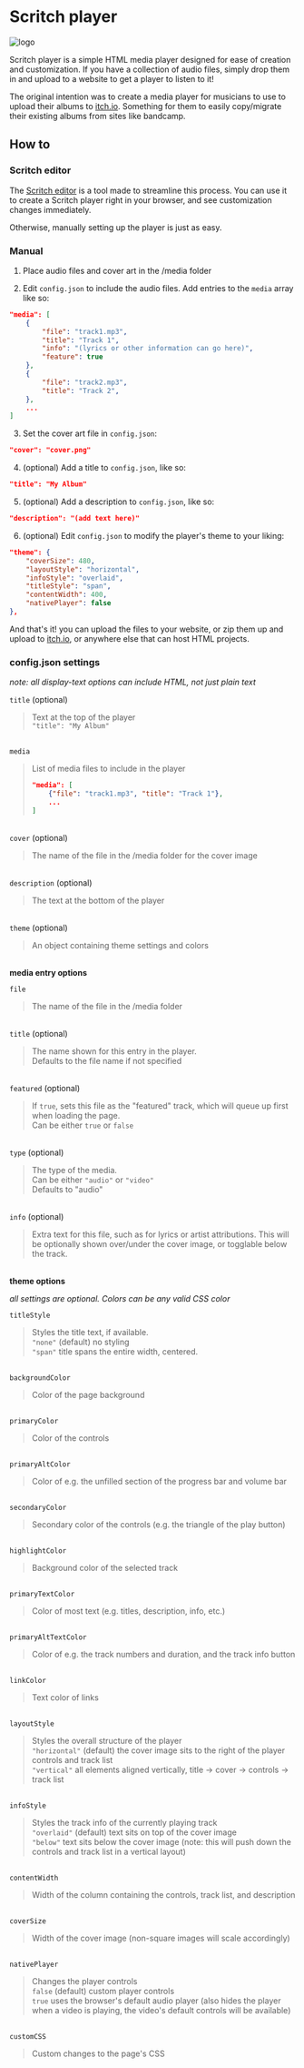 # Scritch player

![logo](https://imgur.com/uHFIa0q.png)

Scritch player is a simple HTML media player designed for ease of creation and customization. If you have a collection of audio files, simply drop them in and upload to a website to get a player to listen to it!

The original intention was to create a media player for musicians to use to upload their albums to [itch.io](https://itch.io). Something for them to easily copy/migrate their existing albums from sites like bandcamp.

## How to

### Scritch editor

The [Scritch editor](https://torcado.itch.io/scritch-editor) is a tool made to streamline this process. You can use it to create a Scritch player right in your browser, and see customization changes immediately.

Otherwise, manually setting up the player is just as easy.

### Manual

1. Place audio files and cover art in the /media folder

2. Edit `config.json` to include the audio files. Add entries to the `media` array like so:

```json
"media": [
    {
        "file": "track1.mp3",
        "title": "Track 1",
        "info": "(lyrics or other information can go here)",
        "feature": true
    },
    {
        "file": "track2.mp3",
        "title": "Track 2",
    },
    ...
]
```

3. Set the cover art file in `config.json`:

```json
"cover": "cover.png"
```

4. (optional) Add a title to `config.json`, like so:

```json
"title": "My Album"
```

5. (optional) Add a description to `config.json`, like so:

```json
"description": "(add text here)"
```

6. (optional) Edit `config.json` to modify the player's theme to your liking:

```json
"theme": {
    "coverSize": 480,
    "layoutStyle": "horizontal",
    "infoStyle": "overlaid",
    "titleStyle": "span",
    "contentWidth": 400,
    "nativePlayer": false
},
```

And that's it! you can upload the files to your website, or zip them up and upload to [itch.io](https://itch.io), or anywhere else that can host HTML projects.


### config.json settings

*note: all display-text options can include HTML, not just plain text*

`title` (optional)
> Text at the top of the player  
> `"title": "My Album"`  
  
\
`media`
> List of media files to include in the player  
> ```json
> "media": [
>     {"file": "track1.mp3", "title": "Track 1"},
>     ...
> ]
> ```

\
`cover` (optional)  
> The name of the file in the /media folder for the cover image  

\
`description` (optional)  
> The text at the bottom of the player  

\
`theme` (optional)  
> An object containing theme settings and colors  

\
**media entry options**  

`file`  
> The name of the file in the /media folder  

\
`title` (optional)  
> The name shown for this entry in the player.  
> Defaults to the file name if not specified  

\
`featured` (optional)  
> If `true`, sets this file as the "featured" track, which will queue up first when loading the page.  
> Can be either `true` or `false`  

\
`type` (optional)  
> The type of the media.  
> Can be either `"audio"` or `"video"`  
> Defaults to "audio"  

\
`info` (optional)  
> Extra text for this file, such as for lyrics or artist attributions. This will be optionally shown over/under the cover image, or togglable below the track.  

\
**theme options**  

*all settings are optional. Colors can be any valid CSS color*

`titleStyle`  
> Styles the title text, if available.  
> `"none"` (default) no styling  
> `"span"` title spans the entire width, centered.  

\
`backgroundColor`  
> Color of the page background  

\
`primaryColor`  
> Color of the controls  

\
`primaryAltColor`  
> Color of e.g. the unfilled section of the progress bar and volume bar  

\
`secondaryColor`  
> Secondary color of the controls (e.g. the triangle of the play button)  

\
`highlightColor`  
> Background color of the selected track  

\
`primaryTextColor`  
> Color of most text (e.g. titles, description, info, etc.)  

\
`primaryAltTextColor`  
> Color of e.g. the track numbers and duration, and the track info button  

\
`linkColor`  
> Text color of links  

\
`layoutStyle`  
> Styles the overall structure of the player  
> `"horizontal"` (default) the cover image sits to the right of the player controls and track list  
> `"vertical"` all elements aligned vertically, title -> cover -> controls -> track list  

\
`infoStyle`  
> Styles the track info of the currently playing track  
> `"overlaid"` (default) text sits on top of the cover image  
> `"below"` text sits below the cover image (note: this will push down the controls and track list in a vertical layout)  

\
`contentWidth`  
> Width of the column containing the controls, track list, and description  

\
`coverSize`  
> Width of the cover image (non-square images will scale accordingly)  

\
`nativePlayer`  
> Changes the player controls  
> `false` (default) custom player controls  
> `true` uses the browser's default audio player (also hides the player when a video is playing, the video's default controls will be available)  

\
`customCSS`  
> Custom changes to the page's CSS  